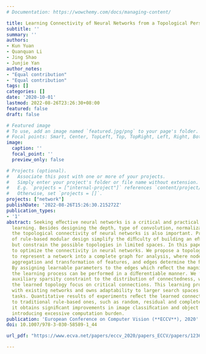 ```yaml
---
# Documentation: https://wowchemy.com/docs/managing-content/

title: Learning Connectivity of Neural Networks from a Topological Perspective
subtitle: ''
summary: ''
authors:
- Kun Yuan
- Quanquan Li
- Jing Shao
- Junjie Yan
author_notes:
- "Equal contribution"
- "Equal contribution"
tags: []
categories: []
date: '2020-10-01'
lastmod: 2022-08-26T23:26:30+08:00
featured: false
draft: false

# Featured image
# To use, add an image named `featured.jpg/png` to your page's folder.
# Focal points: Smart, Center, TopLeft, Top, TopRight, Left, Right, BottomLeft, Bottom, BottomRight.
image:
  caption: ''
  focal_point: ''
  preview_only: false

# Projects (optional).
#   Associate this post with one or more of your projects.
#   Simply enter your project's folder or file name without extension.
#   E.g. `projects = ["internal-project"]` references `content/project/deep-learning/index.md`.
#   Otherwise, set `projects = []`.
projects: ["network"]
publishDate: '2022-08-26T15:26:30.215272Z'
publication_types:
- '1'
abstract: Seeking eﬀective neural networks is a critical and practical ﬁeld in deep
  learning. Besides designing the depth, type of convolution, normalization, and nonlinearities,
  the topological connectivity of neural networks is also important. Previous principles
  of rule-based modular design simplify the diﬃculty of building an eﬀective architecture,
  but constrain the possible topologies in limited spaces. In this paper, we attempt
  to optimize the connectivity in neural networks. We propose a topological perspective
  to represent a network into a complete graph for analysis, where nodes carry out
  aggregation and transformation of features, and edges determine the ﬂow of information.
  By assigning learnable parameters to the edges which reﬂect the magnitude of connections,
  the learning process can be performed in a diﬀerentiable manner. We further attach
  auxiliary sparsity constraint to the distribution of connectedness, which promotes
  the learned topology focus on critical connections. This learning process is compatible
  with existing networks and owns adaptability to larger search spaces and diﬀerent
  tasks. Quantitative results of experiments reﬂect the learned connectivity is superior
  to traditional rule-based ones, such as random, residual and complete. In addition,
  it obtains signiﬁcant improvements in image classiﬁcation and object detection without
  introducing excessive computation burden.
publication: 'European Conference on Computer Vision (**ECCV**), 2020'
doi: 10.1007/978-3-030-58589-1_44

url_pdf: "https://www.ecva.net/papers/eccv_2020/papers_ECCV/papers/123660732.pdf"

---
```

